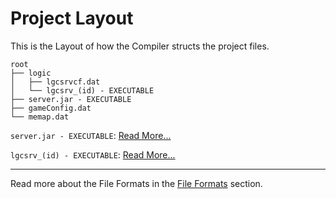 # Project Layout

This is the Layout of how the Compiler structs the project files.

```
root
├── logic
│   ├── lgcsrvcf.dat
│   └── lgcsrv_(id) - EXECUTABLE
├── server.jar - EXECUTABLE
├── gameConfig.dat
└── memap.dat
```

`server.jar - EXECUTABLE`: [Read More...](/develop/servers/runtime-server)

`lgcsrv_(id) - EXECUTABLE`: [Read More...](/develop/servers/logic-servers)

---

Read more about the File Formats in the [File Formats](formats/) section.
